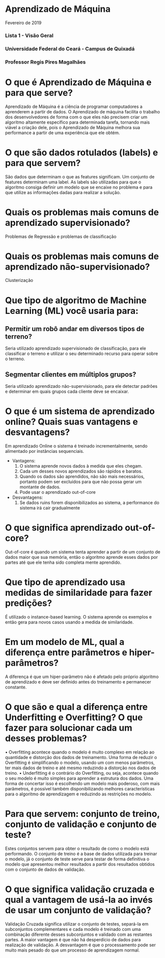 # Aprendizado de Máquina

Fevereiro de 2019

### Lista 1 - Visão Geral
### Universidade Federal do Ceará - Campus de Quixadá
### Professor Regis Pires Magalhães

# O que é Aprendizado de Máquina e para que serve?
Aprendizado de Máquina é a ciência de programar computadores a aprenderem a partir de dados. O Aprendizado de máquina facilita o trabalho dos desenvolvedores de forma com o que eles não precisem criar um algoritmo altamente específico para determinada tarefa, tornando mais viável a criação dele, pois o Aprendizado de Máquina melhora sua performance a partir de uma experiência que ele obtém.

# O que são dados rotulados (labels) e para que servem?
São dados que determinam o que as features significam. Um conjunto de features determinam uma label. As labels são utilizadas para que o algoritmo consiga definir um modelo que se encaixe no problema e para que utilize as informações dadas para realizar a solução. 

# Quais os problemas mais comuns de aprendizado supervisionado?

Problemas de Regressão e problemas de classificação

# Quais os problemas mais comuns de aprendizado não-supervisionado?
Clusterização

# Que tipo de algoritmo de Machine Learning (ML) você usaria para:
## Permitir um robô andar em diversos tipos de terreno?
Seria utilizado aprendizado supervisionado de classificação, para ele classificar o terreno e utilizar o seu determinado recurso para operar sobre o terreno.
## Segmentar clientes em múltiplos grupos?
Seria utilizado aprendizado não-supervisionado, para ele detectar padrões e determinar em quais grupos cada cliente deve se encaixar.

# O que é um sistema de aprendizado online? Quais suas vantagens e desvantagens?
Em aprendizado Online o sistema é treinado incrementalmente, sendo alimentado por instâncias sequenciais.

* Vantagens:
	1. O sistema aprende novos dados à medida que eles chegam.
	2. Cada um desses novos aprendizados são rápidos e baratos.
	3. Quando os dados são aprendidos, não são mais necessários,
portanto podem ser excluídos para que não possa gerar um
montante de dados.
	4. Pode usar o aprendizado out-of-core
* Desvantagens:
	1. Se dados ruins forem disponibilizados ao sistema, a performance do sistema irá cair gradualmente

# O que significa aprendizado out-of-core?
Out-of-core é quando um sistema tenta aprender a partir de um conjunto de dados maior que sua memória, então o algoritmo aprende esses dados por partes até que ele tenha sido completa mente aprendido.

# Que tipo de aprendizado usa medidas de similaridade para fazer predições?
É utilizado o instance-based learning. O sistema aprende os exemplos e então gera para novos casos usando a medida de similaridade.

# Em um modelo de ML, qual a diferença entre parâmetros e hiper-parâmetros?
A diferença é que um hiper-parâmetro não é afetado pelo próprio algoritmo de aprendizado e deve ser definido antes do treinamento e permanecer constante.

# O que são e qual a diferença entre Underfitting e Overfitting? O que fazer para solucionar cada um desses problemas?

• Overfitting acontece quando o modelo é muito complexo em relação ao quantidade e distorção dos dados de treinamento. Uma forma de reduzir o Overfitting é simplificando o modelo, usando um com menos parâmetros, ter mais dados de treino e até mesmo reduzindo a distorção nos dados de treino.
• Underfitting é o contrário do Overfitting, ou seja, acontece quando o seu modelo é muito simples para aprender a estrutura dos dados. Uma forma de concertar isso é escolhendo um modelo mais poderoso, com mais parâmetros, é possível também disponibilizando melhores características para o algoritmo de aprendizagem e reduzindo as restrições no modelo.

# Para que servem: conjunto de treino, conjunto de validação e conjunto de teste?
Estes conjuntos servem para obter o resultado de como o modelo está performando. O conjunto de treino é a base de dados utilizada para treinar o modelo, já o conjunto de teste serve para testar de forma definitiva o modelo  que apresentou melhor resultados a partir dos resultados obtidos com o conjunto de dados de validação.

# O que significa validação cruzada e qual a vantagem de usá-la ao invés de usar um conjunto de validação?
Validação Cruzada significa utilizar o conjunto de testes, separá-la em subconjuntos complementares e cada modelo é treinado com uma combinação diferente desses subconjuntos e validado com as restantes partes. A maior vantagem é que não há desperdício de dados para realização de validação. A desvantagem é que o processamento pode ser muito mais pesado do que um processo de aprendizagem normal. 
